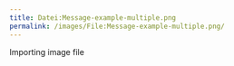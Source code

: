 ```yaml
---
title: Datei:Message-example-multiple.png
permalink: /images/File:Message-example-multiple.png/
---
```


Importing image file